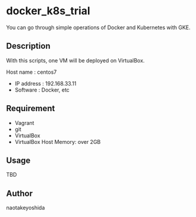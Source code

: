 # docker_k8s_trial
You can go through simple operations of Docker and Kubernetes with GKE.
  
## Description
With this scripts, one VM will be deployed on VirtualBox. 

Host name : centos7 
- IP address : 192.168.33.11
- Software : Docker, etc
  
## Requirement
* Vagrant
* git
* VirtualBox
* VirtualBox Host Memory: over 2GB

## Usage
TBD

## Author
naotakeyoshida
